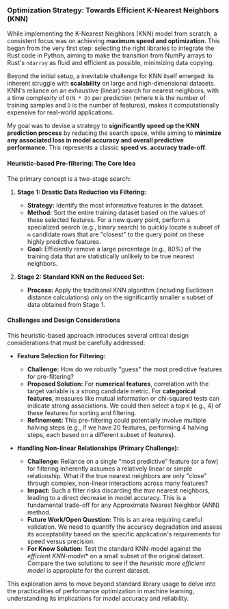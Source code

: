 ### Optimization Strategy: Towards Efficient K-Nearest Neighbors (KNN)

While implementing the K-Nearest Neighbors (KNN) model from scratch, a consistent focus was on achieving **maximum speed and optimization**. This began from the very first step: selecting the right libraries to integrate the Rust code in Python, aiming to make the transition from NumPy arrays to Rust's `ndarray` as fluid and efficient as possible, minimizing data copying.

Beyond the initial setup, a inevitable challenge for KNN itself emerged: its inherent struggle with **scalability** on large and high-dimensional datasets. KNN's reliance on an exhaustive (linear) search for nearest neighbors, with a time complexity of `O(N * D)` per prediction (where `N` is the number of training samples and `D` is the number of features), makes it computationally expensive for real-world applications.

My goal was to devise a strategy to **significantly speed up the KNN prediction process** by reducing the search space, while aiming to **minimize any associated loss in model accuracy and overall predictive performance.** This represents a classic **speed vs. accuracy trade-off**.

#### **Heuristic-based Pre-filtering: The Core Idea**

The primary concept is a two-stage search:

1.  **Stage 1: Drastic Data Reduction via Filtering:**
    *   **Strategy:** Identify the most informative features in the dataset.
    *   **Method:** Sort the entire training dataset based on the values of these selected features. For a new query point, perform a specialized search (e.g., binary search) to quickly locate a subset of `m` candidate rows that are "closest" to the query point on these highly predictive features.
    *   **Goal:** Efficiently remove a large percentage (e.g., 80%) of the training data that are statistically unlikely to be true nearest neighbors.

2.  **Stage 2: Standard KNN on the Reduced Set:**
    *   **Process:** Apply the traditional KNN algorithm (including Euclidean distance calculations) only on the significantly smaller `m` subset of data obtained from Stage 1.

#### **Challenges and Design Considerations**

This heuristic-based approach introduces several critical design considerations that must be carefully addressed:

*   **Feature Selection for Filtering:**
    *   **Challenge:** How do we robustly "guess" the most predictive features for pre-filtering?
    *   **Proposed Solution:** For **numerical features**, correlation with the target variable is a strong candidate metric. For **categorical features**, measures like mutual information or chi-squared tests can indicate strong associations. We could then select a top `K` (e.g., 4) of these features for sorting and filtering.
    *   **Refinement:** This pre-filtering could potentially involve multiple halving steps (e.g., if we have 20 features, performing 4 halving steps, each based on a different subset of features).

*   **Handling Non-linear Relationships (Primary Challenge):**
    *   **Challenge:** Reliance on a single "most predictive" feature (or a few) for filtering inherently assumes a relatively linear or simple relationship. What if the true nearest neighbors are only "close" through complex, non-linear interactions across many features?
    *   **Impact:** Such a filter risks discarding the *true* nearest neighbors, leading to a direct decrease in model accuracy. This is a fundamental trade-off for any Approximate Nearest Neighbor (ANN) method.
    *   **Future Work/Open Question:** This is an area requiring careful validation. We need to quantify the accuracy degradation and assess its acceptability based on the specific application's requirements for speed versus precision.
    *   **For Know Solution:** Test the standard KNN-model against the *efficient KNN-model** on a small subset of the original dataset. Compare the two solutions to see if the *heuristic more efficient model* is appropiate for the current dataset.

This exploration aims to move beyond standard library usage to delve into the practicalities of performance optimization in machine learning, understanding its implications for model accuracy and reliability.
